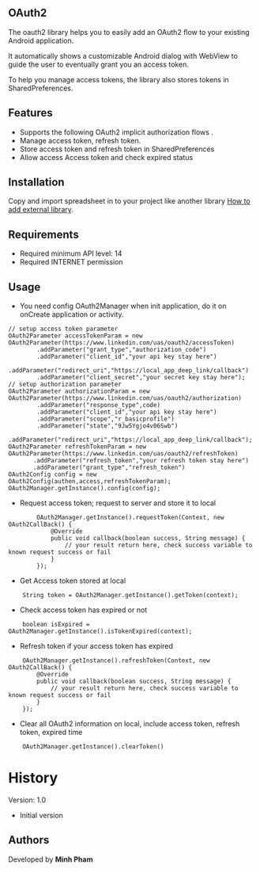 ## OAuth2

The oauth2 library helps you to easily add an OAuth2 flow to your existing Android application.

It automatically shows a customizable Android dialog with WebView to guide the user to eventually grant you an access token.

To help you manage access tokens, the library also  stores tokens in SharedPreferences.

## Features

* Supports the following OAuth2 implicit authorization flows . 
* Manage access token, refresh token.
* Store access token and refresh token in SharedPreferences
* Allow access Access token and check expired status

## Installation

Copy and import spreadsheet in to your project like another library
[How to add external library](https://developer.android.com/studio/projects/android-library.html).

## Requirements

* Required minimum API level: 14
* Required INTERNET permission

## Usage
* You need config OAuth2Manager when init application, do it on onCreate application or activity.
```
// setup access token parameter
OAuth2Parameter accessTokenParam = new OAuth2Parameter(https://www.linkedin.com/uas/oauth2/accessToken)
        .addParameter("grant_type","authorization_code")
        .addParameter("client_id","your api key stay here")
        .addParameter("redirect_uri","https://local_app_deep_link/callback")
        .addParameter("client_secret","your secret key stay here");
// setup authorization parameter
OAuth2Parameter authorizationParam = new OAuth2Parameter(https://www.linkedin.com/uas/oauth2/authorization)
        .addParameter("response_type",code)
        .addParameter("client_id","your api key stay here")
        .addParameter("scope","r_basicprofile")
        .addParameter("state","9Jw5Ygjo4v06Swb") 
                .addParameter("redirect_uri","https://local_app_deep_link/callback");
OAuth2Parameter refreshTokenParam = new OAuth2Parameter(https://www.linkedin.com/uas/oauth2/refreshToken)   
       .addParameter("refresh_token","your refresh token stay here")
       .addParameter("grant_type","refresh_token")
OAuth2Config config = new OAuth2Config(authen,access,refreshTokenParam);
OAuth2Manager.getInstance().config(config);
```
*  Request access token; request to server and store it to local
```
        OAuth2Manager.getInstance().requestToken(Context, new OAuth2CallBack() {
            @Override
            public void callback(boolean success, String message) {
                // your result return here, check success variable to known request success or fail
            }
        });
```
* Get Access token stored at local
```
    String token = OAuth2Manager.getInstance().getToken(context);
```
* Check access token has expired or not
```
    boolean isExpired = OAuth2Manager.getInstance().isTokenExpired(context);
```
* Refresh token if your access token has expired
```
    OAuth2Manager.getInstance().refreshToken(Context, new OAuth2CallBack() {
        @Override
        public void callback(boolean success, String message) {
            // your result return here, check success variable to known request success or fail
        }
    });
```
* Clear all OAuth2 information on local, include access token, refresh token, expired time
```
    OAuth2Manager.getInstance().clearToken()
```
# History

Version: 1.0

* Initial version

## Authors

Developed by **Minh Pham** 